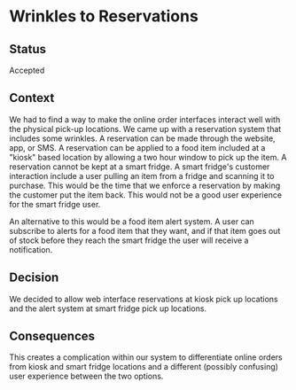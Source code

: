 # Wrinkles to Reservations
## Status
Accepted


## Context
We had to find a way to make the online order interfaces interact well with the physical pick-up locations.
We came up with a reservation system that includes some wrinkles. A reservation can be made through the website, app, or SMS.
A reservation can be applied to a food item included at a "kiosk" based location by allowing a two hour window to pick up the item.
A reservation cannot be kept at a smart fridge.
A smart fridge's customer interaction include a user pulling an item from a fridge and scanning it to purchase. This would be the time that we enforce a reservation by making the customer put the item back.
This would not be a good user experience for the smart fridge user.

An alternative to this would be a food item alert system. A user can subscribe to alerts for a food item that they want, and if that item goes out of stock before they reach the smart fridge the user will receive a notification.


## Decision
We decided to allow web interface reservations at kiosk pick up locations and the alert system at smart fridge pick up locations.


## Consequences
This creates a complication within our system to differentiate online orders from kiosk and smart fridge locations and a different (possibly confusing) user experience between the two options.
